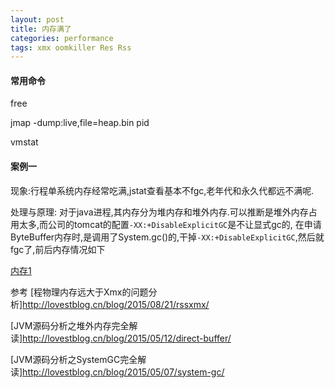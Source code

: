 ```yaml
---
layout: post
title: 内存满了
categories: performance
tags: xmx oomkiller Res Rss
---
```


#### 常用命令

free

jmap -dump:live,file=heap.bin pid

vmstat

#### 案例一

现象:行程单系统内存经常吃满,jstat查看基本不fgc,老年代和永久代都远不满呢.

处理与原理: 对于java进程,其内存分为堆内存和堆外内存.可以推断是堆外内存占用太多,而公司的tomcat的配置`-XX:+DisableExplicitGC`是不让显式gc的,
在申请ByteBuffer内存时,是调用了System.gc()的,干掉`-XX:+DisableExplicitGC`,然后就fgc了,前后内存情况如下

[内存1](/images/performance/memory_full_1.png)

参考
[程物理内存远大于Xmx的问题分析]<http://lovestblog.cn/blog/2015/08/21/rssxmx/>

[JVM源码分析之堆外内存完全解读]<http://lovestblog.cn/blog/2015/05/12/direct-buffer/>

[JVM源码分析之SystemGC完全解读]<http://lovestblog.cn/blog/2015/05/07/system-gc/>